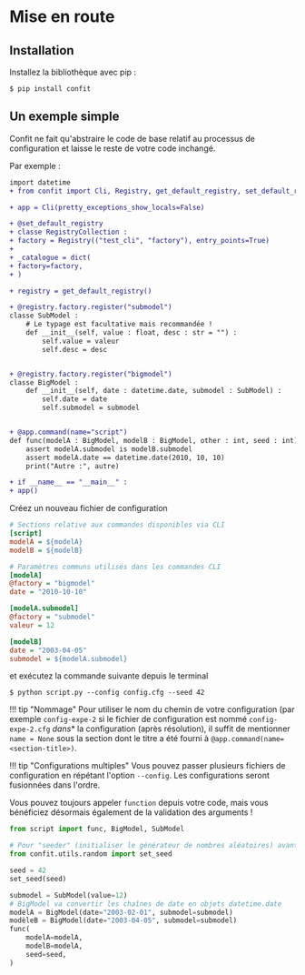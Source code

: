 # Mise en route

## Installation

Installez la bibliothèque avec pip :

<div class="termy">

```console
$ pip install confit
```

</div>

## Un exemple simple

Confit ne fait qu'abstraire le code de base relatif au processus de configuration et laisse le reste de votre code inchangé.

Par exemple :


```diff title="script.py"
import datetime
+ from confit import Cli, Registry, get_default_registry, set_default_registry

+ app = Cli(pretty_exceptions_show_locals=False)

+ @set_default_registry
+ classe RegistryCollection :
+ factory = Registry(("test_cli", "factory"), entry_points=True)
+
+ _catalogue = dict(
+ factory=factory,
+ )

+ registry = get_default_registry()

+ @registry.factory.register("submodel")
classe SubModel :
    # Le typage est facultative mais recommandée !
    def __init__(self, value : float, desc : str = "") :
        self.value = valeur
        self.desc = desc


+ @registry.factory.register("bigmodel")
classe BigModel :
    def __init__(self, date : datetime.date, submodel : SubModel) :
        self.date = date
        self.submodel = submodel


+ @app.command(name="script")
def func(modelA : BigModel, modelB : BigModel, other : int, seed : int) :
    assert modelA.submodel is modelB.submodel
    assert modelA.date == datetime.date(2010, 10, 10)
    print("Autre :", autre)

+ if __name__ == "__main__" :
+ app()
```


Créez un nouveau fichier de configuration

```cfg title="config.cfg"
# Sections relative aux commandes disponibles via CLI
[script]
modelA = ${modelA}
modelB = ${modelB}

# Paramètres communs utilisés dans les commandes CLI
[modelA]
@factory = "bigmodel"
date = "2010-10-10"

[modelA.submodel]
@factory = "submodel"
valeur = 12

[modelB]
date = "2003-04-05"
submodel = ${modelA.submodel}
```

et exécutez la commande suivante depuis le terminal

<div class="termy">

```console
$ python script.py --config config.cfg --seed 42
```

</div>

!!! tip "Nommage"
    Pour utiliser le nom du chemin de votre configuration (par exemple `config-expe-2` si le fichier de configuration est nommé `config-expe-2.cfg` *dans** la configuration (après résolution), il suffit de mentionner `name = None` sous la section dont le titre a été fourni à `@app.command(name=<section-title>)`.

!!! tip "Configurations multiples"
    Vous pouvez passer plusieurs fichiers de configuration en répétant l'option `--config`. Les configurations seront fusionnées dans l'ordre.


Vous pouvez toujours appeler `function` depuis votre code, mais vous bénéficiez désormais également de la validation des arguments !

```python
from script import func, BigModel, SubModel

# Pour "seeder" (initialiser le générateur de nombres aléatoires) avant de créer les modèles
from confit.utils.random import set_seed

seed = 42
set_seed(seed)

submodel = SubModel(value=12)
# BigModel va convertir les chaînes de date en objets datetime.date
modelA = BigModel(date="2003-02-01", submodel=submodel)
modèleB = BigModel(date="2003-04-05", submodel=submodel)
func(
    modelA=modelA,
    modelB=modelA,
    seed=seed,
)
```
